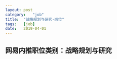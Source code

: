 ```yaml
---
layout:	post
category:	"job"
title:	"战略规划与研究-岗位"
tags:	[job]
date:	2019-04-01
---
```

## 网易内推职位类别：战略规划与研究
